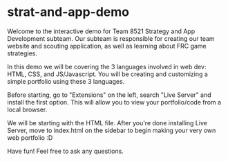 # strat-and-app-demo
Welcome to the interactive demo for Team 8521 Strategy and App Development subteam. 
Our subteam is responsible for creating our team website and scouting application, as well as learning about FRC game strategies.

In this demo we will be covering the 3 languages involved in web dev: HTML, CSS, and JS/Javascript.
You will be creating and customizing a simple portfolio using these 3 languages.

Before starting, go to "Extensions" on the left, search "Live Server" and install the first option. 
This will allow you to view your portfolio/code from a local browser. 

We will be starting with the HTML file. 
After you're done installing Live Server, move to index.html on the sidebar to begin making your very own web portfolio :D

Have fun! Feel free to ask any questions.
